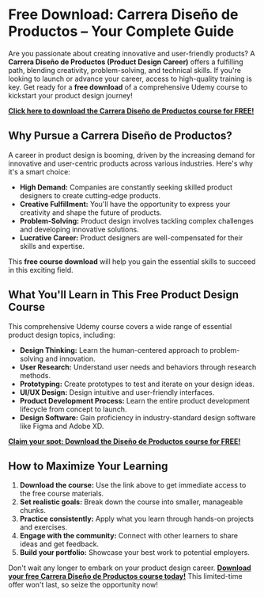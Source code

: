 # Free Download: Carrera Diseño de Productos – Your Complete Guide

Are you passionate about creating innovative and user-friendly products? A **Carrera Diseño de Productos (Product Design Career)** offers a fulfilling path, blending creativity, problem-solving, and technical skills. If you're looking to launch or advance your career, access to high-quality training is key. Get ready for a **free download** of a comprehensive Udemy course to kickstart your product design journey!

[**Click here to download the Carrera Diseño de Productos course for FREE!**](https://udemywork.com/carrera-diseno-de-productos)

## Why Pursue a Carrera Diseño de Productos?

A career in product design is booming, driven by the increasing demand for innovative and user-centric products across various industries. Here's why it's a smart choice:

*   **High Demand:** Companies are constantly seeking skilled product designers to create cutting-edge products.
*   **Creative Fulfillment:** You'll have the opportunity to express your creativity and shape the future of products.
*   **Problem-Solving:** Product design involves tackling complex challenges and developing innovative solutions.
*   **Lucrative Career:** Product designers are well-compensated for their skills and expertise.

This **free course download** will help you gain the essential skills to succeed in this exciting field.

## What You'll Learn in This Free Product Design Course

This comprehensive Udemy course covers a wide range of essential product design topics, including:

*   **Design Thinking:** Learn the human-centered approach to problem-solving and innovation.
*   **User Research:** Understand user needs and behaviors through research methods.
*   **Prototyping:** Create prototypes to test and iterate on your design ideas.
*   **UI/UX Design:** Design intuitive and user-friendly interfaces.
*   **Product Development Process:** Learn the entire product development lifecycle from concept to launch.
*   **Design Software:** Gain proficiency in industry-standard design software like Figma and Adobe XD.

[**Claim your spot: Download the Diseño de Productos course for FREE!**](https://udemywork.com/carrera-diseno-de-productos)

## How to Maximize Your Learning

1.  **Download the course:** Use the link above to get immediate access to the free course materials.
2.  **Set realistic goals:** Break down the course into smaller, manageable chunks.
3.  **Practice consistently:** Apply what you learn through hands-on projects and exercises.
4.  **Engage with the community:** Connect with other learners to share ideas and get feedback.
5.  **Build your portfolio:** Showcase your best work to potential employers.

Don't wait any longer to embark on your product design career. **[Download your free Carrera Diseño de Productos course today!](https://udemywork.com/carrera-diseno-de-productos)** This limited-time offer won't last, so seize the opportunity now!
